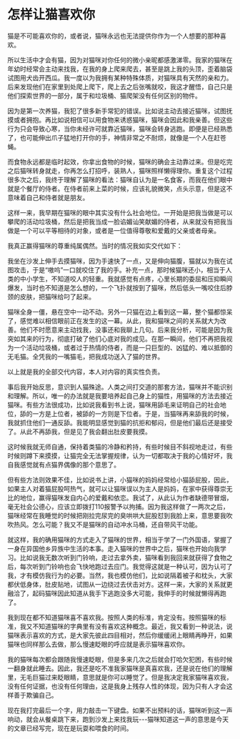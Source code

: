 # 怎样让猫喜欢你
猫是不可能喜欢你的，或者说，猫咪永远也无法提供你作为一个人想要的那种喜欢。

所以生活中才会有猫，因为对猫咪对你任何的微小亲昵都感激涕零。我家的猫咪在年幼时经常会主动来找我，在我的身上爬来爬去，甚至是跳上我的头顶，歪着脑袋试图用犬齿开西瓜。我一度以为我拥有某种特殊体质，对猫咪具有天然的亲和力。后来发现他们在家里到处爬上爬下，爬上去之后张嘴就咬，我这才醒悟，自己只是他们探索世界的一部分，属于和垃圾桶、猫爬架没有任何区别的物件。

因为是第一次养猫，我犯了很多新手常犯的错误。比如说主动去接近猫咪，试图抚摸或者拥抱。再比如说相信可以用食物来诱惑猫咪，猫咪会因此和我亲善。但这些行为只会导致心寒，当你未经许可就靠近猫咪，猫咪会转身逃跑。即便是已经熟悉了，也可能伸出爪子猛地打开你的手，神情非常之不耐烦，就像是一个人在赶苍蝇。

而食物永远都是临时起效，你拿出食物的时候，猫咪的确会主动靠过来。但是吃完之后猫咪转身就走，你再怎么打招呼，装熟人，猫咪照样懒得理你。重复这个过程很多次之后，我终于理解了猫咪的看法：猫咪自认为是一名食客，而我在他们眼中就是个餐厅的侍者。在侍者前来上菜的时候，应该礼貌微笑，点头示意，但是这不意味着自己和侍者就是朋友。

这样一来，我早期在猫咪的眼中其实没有什么社会地位。一开始是把我当做是可以攀爬的活动垃圾桶，然后是把我当成一脸谄媚讪笑献媚的侍者，从来就没有把我当做是一个可以平等相待的对象，或者是一位值得尊敬和爱戴的父亲或者母亲。

我真正赢得猫咪的尊重纯属偶然。当时的情况我如实交代如下：

我坐在沙发上伸手去摸猫咪，因为手速快了一点，又是伸向猫腹，猫就以为我在试图攻击，于是“嗷呜”一口就咬住了我的手。补充一点，那时候猫咪还小，相当于人类的中小学生，不知道咬人的轻重。我就感觉有点疼，心里长期的委屈和压抑瞬间爆发，当时也不知道是怎么想的，一个飞扑就按到了猫咪，然后低头一嘴咬住后脖颈的皮肤，把猫咪给叼了起来。

猫咪全身一僵，悬在空中一动不动。另外一只猫在边上看到这一幕，整个猫都惊呆了，感觉难以相信眼前正在发生的这一幕。从此，我和猫咪之间的关系就大为改善。他们不时愿意来主动找我，没事还和我聊上几句。后来我分析，可能是因为我突如其来的行为，彻底打破了他们心底对我的成见。在那一瞬间，他们不再把我视为一个活动垃圾桶，或者过于热情的侍者，而是一只巨型的、凶猛的、难以抵御的无毛猫。全凭我的一嘴猫毛，把我成功送入了猫的世界。

以上就是我的全部交代内容，本人对内容的真实性负责。

事后我开始反思，意识到人猫殊途。人类之间打交道的那套方法，猫咪并不能识别和理解。所以，唯一的办法就是我要培养起自己身上的猫性，用猫咪的方法去接近猫咪。有些方法很成功，比如说我看到书上说，猫咪用舔毛来证明自己的社会地位，舔的一方是上位者，被舔的一方则是下位者。于是，当猫咪再来舔我的时候，我就抓住他们一通反舔。我能明显感觉到猫的抗拒和郁闷，但是他们最后还是接受了。从此不再舔我，但是见了我会翻出肚皮要我摸。

这时候我就无师自通，保持着类猫的冷静和矜持，有些时候目不斜视地走过，有些时候则蹲下来摸摸，让猫完全无法掌握规律，认为一切都取决于我的心情好坏，我自我感觉就有点猫界偶像的那个意思了。

但有些方法则效果不佳，比如说书上讲，小猫咪的妈妈经常给小猫舔屁股，因此，如果主人对着猫屁股呵热气，就可以让猫咪误以为主人是妈妈，在家中获得尊崇无比的地位，赢得猫咪发自内心的爱戴和依恋。我试了，从此认为作者缺德带冒烟，毫无社会公德心，应该立即拨打110报警予以拘捕。因为我这样做了一两次之后，猫咪经常在我睡觉的时候把刚拉完尿完的臭哄哄大屁股怼到我脸上来，意思要我吹吹热风。怎么可能？我又不是猫咪的自动冲水马桶，还自带风干功能。

就这样，我的确用猫咪的方式走入了猫咪的世界，相当于学了一门外国语，掌握了一身在异国他乡异族中生活的本事。走入猫咪的世界中之后，猫咪也开始向我学习。比如说我无数次听到门铃响，走过去拿外卖，猫咪看到我回来就获得了食物之后，每次听到门铃响也会飞快地跑过去应门。我觉得这就是一种认可，因为认可了我，才有模仿我行为的必要。当然，我也模仿他们，比如说隔着被子和枕头，大家都伏低身体，肚皮贴地，试图从一边绕过去伏击对方。这样一来，大家的关系就更融洽了，起码猫咪因此知道从我手下逃跑没多大可能，我伸手的时候就懒得再跑了。

我到现在都不知道猫咪喜不喜欢我。按照人类的标准，肯定没有。按照猫咪的标准，我又不知道猫咪的字典里有没有喜欢这种概念。最近，我又看到一种说法，说猫咪表示喜欢的方式，是大家先彼此四目相对，然后你缓缓闭上眼睛再睁开，如果猫咪也同样那么去做，那么慢速眨眼的呼应就是表示猫咪喜欢你。

我的猫咪每次都会跟随我慢速眨眼，但是多来几次之后就会打哈欠犯困，有些时候一翻身就此睡去。因此，我还是吃不准我家猫咪是真喜欢我，还是说在他们的理解里，无毛巨猫过来眨眼睛，意思就是你可以睡觉了。但是我决定我家猫咪喜欢我，没有任何证据，也没有任何理由，这是我身上残存人性的体现，因为只有人才会这样善于欺骗自己。

现在我打完最后一个字，用力敲击一下键盘。如果不出预料的话，猫咪听到这一声响动，就会从餐桌跳下来，跑到沙发上来找我玩---猫咪知道这一声的意思是今天的文章已经写完，现在是玩耍和喂食的时间。
